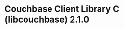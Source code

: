 <a id="couchbase-sdk-c-2-1-0"></a>

# Couchbase Client Library C (libcouchbase) 2.1.0

<a id="getting-started"></a>

